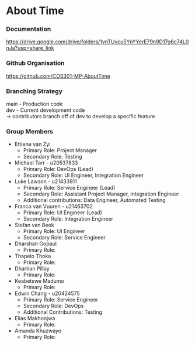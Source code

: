 
# About Time

### Documentation
https://drive.google.com/drive/folders/1vnTUvcu5YnYYerE79n9D17g6c74L0nJa?usp=share_link

### Github Organisation
https://github.com/COS301-MP-AboutTime

### Branching Strategy
main - Production code\
dev - Current development code\
-> contributors branch off of dev to develop a specific feature

### Group Members
* Ettiene van Zyl
    * Primary Role: Project Manager
    * Secondary Role: Testing
* Michael Tarr - u20537833
    * Primary Role: DevOps (Lead)
    * Secondary Role: UI Engineer, Integration Engineer
* Luke Lawson - u21433811
    * Primary Role: Service Engineer (Lead)
    * Secondary Role: Assistant Project Manager, Integration Engineer
    * Additional contributions: Data Engineer, Automated Testing
* Franco van Vuuren - u21463702
    * Primary Role: UI Engineer (Lead)
    * Secondary Role: Integration Engineer
* Stefan van Beek
    * Primary Role: UI Engineer
    * Secondary Role: Service Engineer
* Dharshan Gopaul
    * Primary Role: 
* Thapelo Thoka
    * Primary Role: 
* Dharhan Pillay
    * Primary Role: 
* Keabetswe Madumo
    * Primary Role: 
* Edwin Chang - u20424575
    * Primary Role: Service Engineer
    * Secondary Role: DevOps
    * Additional Contributions: Testing
* Elias Makhonjwa
    * Primary Role: 
* Amanda Khuzwayo
    * Primary Role: 
